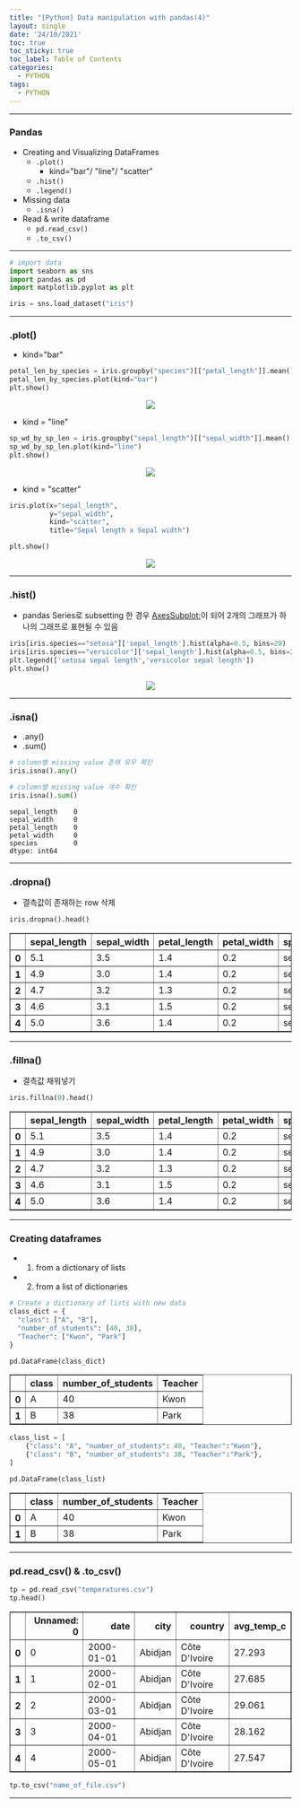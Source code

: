 ```yaml
---
title: "[Python] Data manipulation with pandas(4)"
layout: single
date: '24/10/2021'
toc: true
toc_sticky: true
toc_label: Table of Contents
categories:
  - PYTHON
tags:
  - PYTHON
---
```

---
### Pandas 
* Creating and Visualizing DataFrames
    * `.plot()`
        * kind="bar"/ "line"/ "scatter"
    * `.hist()`
    * `.legend()`
* Missing data
    * `.isna()`
* Read & write dataframe
    * `pd.read_csv()`
    * `.to_csv()`


---


```python
# import data
import seaborn as sns
import pandas as pd
import matplotlib.pyplot as plt

iris = sns.load_dataset("iris")
```

---

### .plot()
* kind="bar"


```python
petal_len_by_species = iris.groupby("species")[["petal_length"]].mean()
petal_len_by_species.plot(kind="bar")
plt.show()
```


    
<p align="center">
    <img src="/img/programming/data_manipulation_with_pandas/output1.png" align="center">
</p>
    


* kind = "line"


```python
sp_wd_by_sp_len = iris.groupby("sepal_length")[["sepal_width"]].mean()
sp_wd_by_sp_len.plot(kind="line")
plt.show()
```


    
<p align="center">
    <img src="/img/programming/data_manipulation_with_pandas/output2.png" align="center">
</p>
    


* kind = "scatter"


```python
iris.plot(x="sepal_length",
          y="sepal_width",
          kind="scatter",
          title="Sepal length x Sepal width")

plt.show()
```


    
<p align="center">
    <img src="/img/programming/data_manipulation_with_pandas/output3.png" align="center">
</p>
    


---

### .hist()
* pandas Series로 subsetting 한 경우 <AxesSubplot:>이 되어 2개의 그래프가 하나의 그래프로 표현될 수 있음


```python
iris[iris.species=="setosa"]['sepal_length'].hist(alpha=0.5, bins=20)
iris[iris.species=="versicolor"]['sepal_length'].hist(alpha=0.5, bins=20)
plt.legend(['setosa sepal length','versicolor sepal length'])
plt.show()
```


    
<p align="center">
    <img src="/img/programming/data_manipulation_with_pandas/output4.png" align="center">
</p>
    


---

### .isna()
* .any()
* .sum()


```python
# column별 missing value 존재 유무 확인
iris.isna().any()

# column별 missing value 개수 확인
iris.isna().sum()
```




    sepal_length    0
    sepal_width     0
    petal_length    0
    petal_width     0
    species         0
    dtype: int64



---

### .dropna()
* 결측값이 존재하는 row 삭제


```python
iris.dropna().head()
```




<div>
<style scoped>
    .dataframe tbody tr th:only-of-type {
        vertical-align: middle;
    }

    .dataframe tbody tr th {
        vertical-align: top;
    }

    .dataframe thead th {
        text-align: right;
    }
</style>
<table border="1" class="dataframe">
  <thead>
    <tr style="text-align: right;">
      <th></th>
      <th>sepal_length</th>
      <th>sepal_width</th>
      <th>petal_length</th>
      <th>petal_width</th>
      <th>species</th>
    </tr>
  </thead>
  <tbody>
    <tr>
      <th>0</th>
      <td>5.1</td>
      <td>3.5</td>
      <td>1.4</td>
      <td>0.2</td>
      <td>setosa</td>
    </tr>
    <tr>
      <th>1</th>
      <td>4.9</td>
      <td>3.0</td>
      <td>1.4</td>
      <td>0.2</td>
      <td>setosa</td>
    </tr>
    <tr>
      <th>2</th>
      <td>4.7</td>
      <td>3.2</td>
      <td>1.3</td>
      <td>0.2</td>
      <td>setosa</td>
    </tr>
    <tr>
      <th>3</th>
      <td>4.6</td>
      <td>3.1</td>
      <td>1.5</td>
      <td>0.2</td>
      <td>setosa</td>
    </tr>
    <tr>
      <th>4</th>
      <td>5.0</td>
      <td>3.6</td>
      <td>1.4</td>
      <td>0.2</td>
      <td>setosa</td>
    </tr>
  </tbody>
</table>
</div>



---

### .fillna()
* 결측값 채워넣기


```python
iris.fillna(0).head()
```




<div>
<style scoped>
    .dataframe tbody tr th:only-of-type {
        vertical-align: middle;
    }

    .dataframe tbody tr th {
        vertical-align: top;
    }

    .dataframe thead th {
        text-align: right;
    }
</style>
<table border="1" class="dataframe">
  <thead>
    <tr style="text-align: right;">
      <th></th>
      <th>sepal_length</th>
      <th>sepal_width</th>
      <th>petal_length</th>
      <th>petal_width</th>
      <th>species</th>
    </tr>
  </thead>
  <tbody>
    <tr>
      <th>0</th>
      <td>5.1</td>
      <td>3.5</td>
      <td>1.4</td>
      <td>0.2</td>
      <td>setosa</td>
    </tr>
    <tr>
      <th>1</th>
      <td>4.9</td>
      <td>3.0</td>
      <td>1.4</td>
      <td>0.2</td>
      <td>setosa</td>
    </tr>
    <tr>
      <th>2</th>
      <td>4.7</td>
      <td>3.2</td>
      <td>1.3</td>
      <td>0.2</td>
      <td>setosa</td>
    </tr>
    <tr>
      <th>3</th>
      <td>4.6</td>
      <td>3.1</td>
      <td>1.5</td>
      <td>0.2</td>
      <td>setosa</td>
    </tr>
    <tr>
      <th>4</th>
      <td>5.0</td>
      <td>3.6</td>
      <td>1.4</td>
      <td>0.2</td>
      <td>setosa</td>
    </tr>
  </tbody>
</table>
</div>



---

### Creating dataframes
* 1) from a dictionary of lists
* 2) from a list of dictionaries


```python
# Create a dictionary of lists with new data
class_dict = {
  "class": ["A", "B"],
  "number_of_students": [40, 38],
  "Teacher": ["Kwon", "Park"]
}

pd.DataFrame(class_dict)
```




<div>
<style scoped>
    .dataframe tbody tr th:only-of-type {
        vertical-align: middle;
    }

    .dataframe tbody tr th {
        vertical-align: top;
    }

    .dataframe thead th {
        text-align: right;
    }
</style>
<table border="1" class="dataframe">
  <thead>
    <tr style="text-align: right;">
      <th></th>
      <th>class</th>
      <th>number_of_students</th>
      <th>Teacher</th>
    </tr>
  </thead>
  <tbody>
    <tr>
      <th>0</th>
      <td>A</td>
      <td>40</td>
      <td>Kwon</td>
    </tr>
    <tr>
      <th>1</th>
      <td>B</td>
      <td>38</td>
      <td>Park</td>
    </tr>
  </tbody>
</table>
</div>




```python
class_list = [
    {"class": "A", "number_of_students": 40, "Teacher":"Kwon"},
    {"class": "B", "number_of_students": 38, "Teacher":"Park"},
]

pd.DataFrame(class_list)
```




<div>
<style scoped>
    .dataframe tbody tr th:only-of-type {
        vertical-align: middle;
    }

    .dataframe tbody tr th {
        vertical-align: top;
    }

    .dataframe thead th {
        text-align: right;
    }
</style>
<table border="1" class="dataframe">
  <thead>
    <tr style="text-align: right;">
      <th></th>
      <th>class</th>
      <th>number_of_students</th>
      <th>Teacher</th>
    </tr>
  </thead>
  <tbody>
    <tr>
      <th>0</th>
      <td>A</td>
      <td>40</td>
      <td>Kwon</td>
    </tr>
    <tr>
      <th>1</th>
      <td>B</td>
      <td>38</td>
      <td>Park</td>
    </tr>
  </tbody>
</table>
</div>



---

### pd.read_csv() & .to_csv()


```python
tp = pd.read_csv("temperatures.csv")
tp.head()
```




<div>
<style scoped>
    .dataframe tbody tr th:only-of-type {
        vertical-align: middle;
    }

    .dataframe tbody tr th {
        vertical-align: top;
    }

    .dataframe thead th {
        text-align: right;
    }
</style>
<table border="1" class="dataframe">
  <thead>
    <tr style="text-align: right;">
      <th></th>
      <th>Unnamed: 0</th>
      <th>date</th>
      <th>city</th>
      <th>country</th>
      <th>avg_temp_c</th>
    </tr>
  </thead>
  <tbody>
    <tr>
      <th>0</th>
      <td>0</td>
      <td>2000-01-01</td>
      <td>Abidjan</td>
      <td>Côte D'Ivoire</td>
      <td>27.293</td>
    </tr>
    <tr>
      <th>1</th>
      <td>1</td>
      <td>2000-02-01</td>
      <td>Abidjan</td>
      <td>Côte D'Ivoire</td>
      <td>27.685</td>
    </tr>
    <tr>
      <th>2</th>
      <td>2</td>
      <td>2000-03-01</td>
      <td>Abidjan</td>
      <td>Côte D'Ivoire</td>
      <td>29.061</td>
    </tr>
    <tr>
      <th>3</th>
      <td>3</td>
      <td>2000-04-01</td>
      <td>Abidjan</td>
      <td>Côte D'Ivoire</td>
      <td>28.162</td>
    </tr>
    <tr>
      <th>4</th>
      <td>4</td>
      <td>2000-05-01</td>
      <td>Abidjan</td>
      <td>Côte D'Ivoire</td>
      <td>27.547</td>
    </tr>
  </tbody>
</table>
</div>




```python
tp.to_csv("name_of_file.csv")
```
---